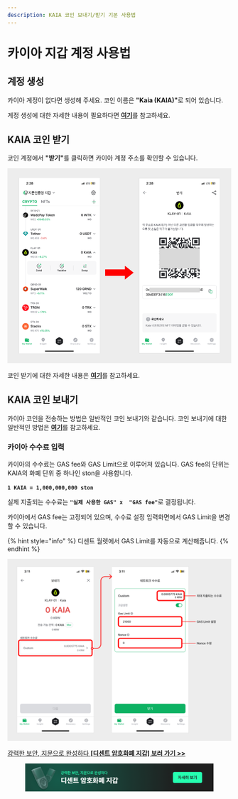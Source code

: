 ```yaml
---
description: KAIA 코인 보내기/받기 기본 사용법
---
```


# 카이아 지갑 계정 사용법

## 계정 생성 <a href="#how-to-create-an-kaia-account" id="how-to-create-an-kaia-account"></a>

카이아 계정이 없다면 생성해 주세요. 코인 이름은 **"Kaia (KAIA)"**&#xB85C; 되어 있습니다.

계정 생성에 대한 자세한 내용이 필요하다면 [**여기**](../../mobile-app/create-account/)를 참고하세요.

## KAIA 코인 받기 <a href="#receive-kaia-coin" id="receive-kaia-coin"></a>

코인 계정에서 **"받기"**&#xB97C; 클릭하면 카이아 계정 주소를 확인할 수 있습니다.

<div align="left"><img src="../../.gitbook/assets/28.png" alt=""></div>

코인 받기에 대한 자세한 내용은 [**여기**](../receive.md)를 참고하세요.

## KAIA 코인 보내기 <a href="#sending-kaia-coin" id="sending-kaia-coin"></a>

카이아 코인을 전송하는 방법은 일반적인 코인 보내기와 같습니다. 코인 보내기에 대한 일반적인 방법은 [**여기**](../send/)를 참고하세요.

### 카이아 수수료 입력 <a href="#set-the-fee-for-kaia" id="set-the-fee-for-kaia"></a>

카이아의 수수료는 GAS fee와 GAS Limit으로 이루어져 있습니다. GAS fee의 단위는 KAIA의 화폐 단위 중 하나인 ston을 사용합니다.

**`1 KAIA = 1,000,000,000 ston`**

실제 지출되는 수수료는 **`"실제 사용한 GAS" x  "GAS fee"`**&#xB85C; 결정됩니다.

카이아에서 GAS fee는 고정되어 있으며, 수수료 설정 입력화면에서 GAS Limit을 변경할 수 있습니다.

{% hint style="info" %}
디센트 월렛에서 GAS Limit를 자동으로 계산해줍니다.
{% endhint %}

<div align="left"><img src="../../.gitbook/assets/29.png" alt=""></div>



[강력한 보안, 지문으로 완성하다 **\[디센트 암호화폐 지갑\] 보러 가기 >>**](https://store-kr.dcentwallet.com/pages/dcent-biometric-crypto-wallet?utm_source=userguide\&utm_medium=dcent-web\&utm_campaign=202406_klaytn-klay)

<figure><img src="../../.gitbook/assets/dcent-biometric-crypto-wallet_banner 1.png" alt=""><figcaption></figcaption></figure>
